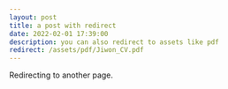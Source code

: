 ```yaml
---
layout: post
title: a post with redirect
date: 2022-02-01 17:39:00
description: you can also redirect to assets like pdf
redirect: /assets/pdf/Jiwon_CV.pdf
---
```


Redirecting to another page.
